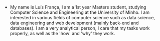 - My name is Luís França, I am a 1st year Masters student, studying Computer Science and Engineering at the University of Minho. I am interested in various fields of computer science such as data science, data engineering and web development (mainly back-end and databases). I am a very analytical person, I care that my tasks work properly, as well as the 'how' and 'why' they work.

<!---
luis25franca/luis25franca is a ✨ special ✨ repository because its `README.md` (this file) appears on your GitHub profile.
You can click the Preview link to take a look at your changes.
--->

